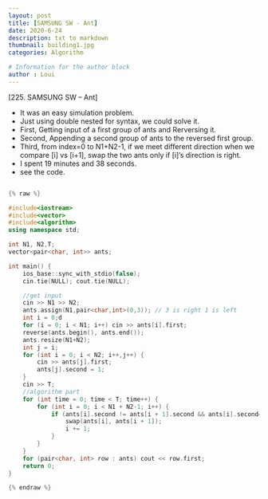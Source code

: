 ```yaml
---
layout: post
title: [SAMSUNG SW - Ant]
date: 2020-6-24
description: txt to markdown
thumbnail: building1.jpg
categories: Algorithm

# Information for the author block
author : Loui
---
```


[225. SAMSUNG SW – Ant]
- It was an easy simulation problem.
- Just using double nested for syntax, we could solve it.
- First, Getting input of a first group of ants and Rerversing it.
- Second, Appending a second group of ants to the reversed first group.
- Third, from index=0 to N1+N2-1, if we meet different direction when we compare [i] vs [i+1], swap the two ants only if [i]’s direction is right.
- I spent 19 minutes and 38 seconds.
- see the code.

```cpp

{% raw %}

#include<iostream>
#include<vector>
#include<algorithm>
using namespace std;

int N1, N2,T;
vector<pair<char, int>> ants;

int main() {
	ios_base::sync_with_stdio(false);
	cin.tie(NULL); cout.tie(NULL);

	//get input
	cin >> N1 >> N2;
	ants.assign(N1,pair<char,int>(0,3)); // 3 is right 1 is left
	int i = 0;d
	for (i = 0; i < N1; i++) cin >> ants[i].first;
	reverse(ants.begin(), ants.end());
	ants.resize(N1+N2);
	int j = i;
	for (int i = 0; i < N2; i++,j++) {
		cin >> ants[j].first;
		ants[j].second = 1;
	}
	cin >> T;
	//algorithm part
	for (int time = 0; time < T; time++) {
		for (int i = 0; i < N1 + N2-1; i++) {
			if (ants[i].second != ants[i + 1].second && ants[i].second==3) {
				swap(ants[i], ants[i + 1]);
				i += 1;
			}
		}
	}
	for (pair<char, int> row : ants) cout << row.first;
	return 0;
}

{% endraw %}
```

